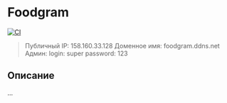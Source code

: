 # Foodgram

[![CI](https://github.com/BU-Marina/foodgram-project-react/actions/workflows/foodgram_workflow.yml/badge.svg?branch=master)](https://github.com/BU-Marina/foodgram-project-react/actions/workflows/foodgram_workflow.yml)

>Публичный IP: 158.160.33.128
>Доменное имя: foodgram.ddns.net
>Админ: 
  login: super
  password: 123

## Описание

...

